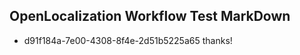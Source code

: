 ## OpenLocalization Workflow Test MarkDown
* d91f184a-7e00-4308-8f4e-2d51b5225a65 
thanks!<!--HONumber=Mar16_HO2-->
